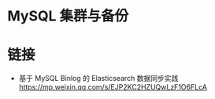 # MySQL 集群与备份

# 链接

- 基于 MySQL Binlog 的 Elasticsearch 数据同步实践 https://mp.weixin.qq.com/s/EJP2KC2HZUQwLzF1O6FLcA
